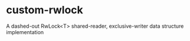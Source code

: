 # custom-rwlock
A dashed-out RwLock&lt;T> shared-reader, exclusive-writer data structure implementation
